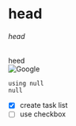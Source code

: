 # head
###### head
heed
<br>
![Google](https://www.google.ca/images/branding/googlelogo/1x/googlelogo_color_272x92dp.png)
```
using null
null
```
- [X] create task list
- [ ] use checkbox
